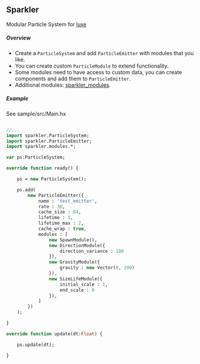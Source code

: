 ## Sparkler  
Modular Particle System for [luxe](https://github.com/underscorediscovery/luxe)  

##### Overview  
* Create a `ParticleSystem` and add `ParticleEmitter` with modules that you like.  
* You can create custom `ParticleModule` to extend functionality.  
* Some modules need to have access to custom data, you can create components and add them to `ParticleEmitter`.  
* Additional modules: [sparkler_modules](https://github.com/RudenkoArts/sparkler_modules).  

##### Example  
See sample/src/Main.hx  

```haxe

//...
import sparkler.ParticleSystem;
import sparkler.ParticleEmitter;
import sparkler.modules.*;

var ps:ParticleSystem;

override function ready() {

	ps = new ParticleSystem();

	ps.add( 
		new ParticleEmitter({
			name : 'test_emitter', 
			rate : 30,
			cache_size : 64,
			lifetime : 1,
			lifetime_max : 2,
			cache_wrap : true,
			modules : [
				new SpawnModule(),
				new DirectionModule({
					direction_variance : 180
				}),
				new GravityModule({
					gravity : new Vector(0, 200)
				}),
				new SizeLifeModule({
					initial_scale : 1,
					end_scale : 0
				}),
			]
		})
	);

}

override function update(dt:Float) {

	ps.update(dt);

}


```
